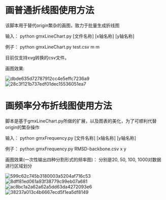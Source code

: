 # 画普通折线图使用方法 
该脚本用于替代origin繁杂的画图，致力于批量生成折线图

输入： python gmxLineChart.py [文件名称] [x轴名称] [y轴名称]

例子：
python gmxLineChart.py test.csv m m

目前仅支持xvg转换的csv文件。

画图效果:

![dbde635d72787912cc4e5effc7236a9](https://user-images.githubusercontent.com/54057111/117633028-39fa5680-b1b0-11eb-9918-1470d2c46b46.png)
![28c3f121b737edf01dec15536051ea7](https://user-images.githubusercontent.com/54057111/117657540-4096c700-b1cc-11eb-8fd8-2fc99ec58023.jpg)

# 画频率分布折线图使用方法
脚本是基于gmxLineChart.py所做的扩展，以及图表的美化，为了可顺利代替origin的繁杂操作

输入： python gmxFrequency.py [文件名称] [x轴名称] [y轴名称]

例子：
python gmxFrequency.py RMSD-backbone.csv x y

画图效果(一次性输出四种分割形式的频率图)：
分别是20, 50, 100, 1000对数据进行区域划分

![599c62c745b3180003a5204af716c53](https://user-images.githubusercontent.com/54057111/117805418-8a92b200-b28b-11eb-81ca-9e8c17f5700a.jpg)
![8dff81ed061a93f38779c99eb07a681](https://user-images.githubusercontent.com/54057111/117805424-8bc3df00-b28b-11eb-9927-276953d7c7ac.jpg)
![ac8bc1a2a62a62a5dd63da4272093e6](https://user-images.githubusercontent.com/54057111/117805434-8d8da280-b28b-11eb-9e9a-1766a141ae88.jpg)
![38237a013c4b6667ecd5f1ea5df8149](https://user-images.githubusercontent.com/54057111/117805438-8ebecf80-b28b-11eb-9d1b-4784af4f3352.jpg)



